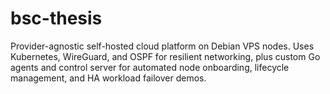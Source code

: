 # bsc-thesis
Provider-agnostic self-hosted cloud platform on Debian VPS nodes. Uses Kubernetes, WireGuard, and OSPF for resilient networking, plus custom Go agents and control server for automated node onboarding, lifecycle management, and HA workload failover demos.
